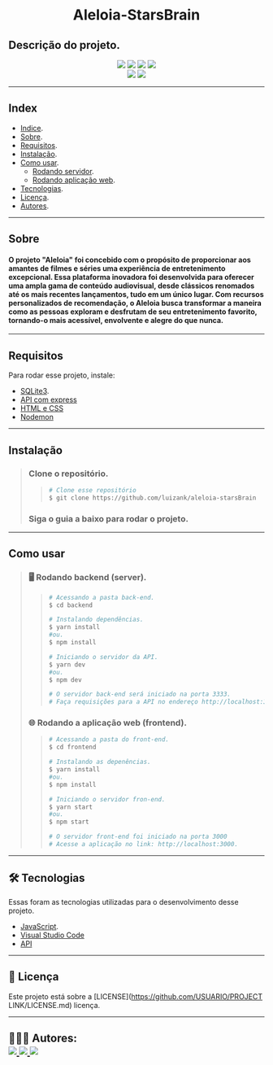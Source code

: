 <h1 align="center">
    Aleloia-StarsBrain
</h1>

## Descrição do projeto.

<p align="center">
    <!-- Badge de estrelas do projeto -->
	<img src="https://img.shields.io/github/stars/USUARIO/PROJECT LINK" />
    <!-- Badge de forks do projeto -->
    <img src="https://img.shields.io/github/forks/USUARIO/PROJECT LINK" />
    <!-- Badge de issues do projeto -->
    <img src="https://img.shields.io/github/issues/USUARIO/PROJECT LINK" />
    <!-- Badge da licença do projeto -->
    <img src="https://img.shields.io/github/license/USUARIO/PROJECT LINK" />
    <br>
    <!-- Exemplo de badge de tecnologia utilizada -->
    <img src="https://img.shields.io/badge/React-blue?logo=react" />
    <!-- Exemplo de badge de tecnologia utilizada -->
    <img src="https://img.shields.io/badge/Node.JS-grey?logo=node.js" />
</p>

---

<!-- Exemplo de Index do projeto -->
## Index
- [Indice](#index).
- [Sobre](#sobre).
- [Requisitos](#requisitos).
- [Instalação](#instalação).
- [Como usar](#como-usar).
    - [Rodando servidor](#rodando-server).
    - [Rodando aplicação web](#rodando-web).
- [Tecnologias](#tecnologias).
- [Licença](#licença).
- [Autores](#autores).
---

<!-- Sobre o projeto -->
## Sobre
#### O projeto "Aleloia" foi concebido com o propósito de proporcionar aos amantes de filmes e séries uma experiência de entretenimento excepcional. Essa plataforma inovadora foi desenvolvida para oferecer uma ampla gama de conteúdo audiovisual, desde clássicos renomados até os mais recentes lançamentos, tudo em um único lugar. Com recursos personalizados de recomendação, o Aleloia busca transformar a maneira como as pessoas exploram e desfrutam de seu entretenimento favorito, tornando-o mais acessível, envolvente e alegre do que nunca.

---

<!-- Requisitos para testar ou utilizar o projeto -->
## Requisitos

Para rodar esse projeto, instale:

<!-- Nome da ferramenta e link para a sua documentação ou site -->
- [SQLite3](https://www.sqlite.org/index.html).
- [API com express](llink)
- [HTML e CSS](llink)
- [Nodemon](https://www.npmjs.com/package/nodemon)

---

<!-- Explicação da instação ou uso -->
## Instalação
> ### Clone o repositório.
>>   ```bash
>>  # Clone esse repositório
>>  $ git clone https://github.com/luizank/aleloia-starsBrain
>>   ```
> ### Siga o guia a baixo para rodar o projeto.

---

<!-- Explicação da instação ou uso -->
## Como usar
><h3 id="rodando-server">
>   🖥️ Rodando backend (server).
></h3>
>
>> ```bash
>># Acessando a pasta back-end.
>> $ cd backend
>>
>># Instalando dependências.
>>$ yarn install
>>#ou.
>>$ npm install
>>
>># Iniciando o servidor da API.
>>$ yarn dev
>>#ou.
>>$ npm dev
>>
>># O servidor back-end será iniciado na porta 3333.
>># Faça requisições para a API no endereço http://localhost:3333.
>>```
>
><h3 id="rodando-web">
>🌐 Rodando a aplicação web (frontend).
></h3>
>
>>```bash
>># Acessando a pasta do front-end.
>>$ cd frontend
>>
>># Instalando as depenências.
>>$ yarn install
>>#ou.
>>$ npm install
>>
>># Iniciando o servidor fron-end.
>>$ yarn start
>>#ou.
>>$ npm start
>>
>># O servidor front-end foi iniciado na porta 3000
>># Acesse a aplicação no link: http://localhost:3000.
>>```
>
---

<!-- Tecnologias utilizadas no desenvolvimento do projeto -->
<h2 id="tecnologias">
    🛠 Tecnologias
</h2>

Essas foram as tecnologias utilizadas para o desenvolvimento desse projeto.

- [JavaScript](https://developer.mozilla.org/pt-BR/docs/Web/JavaScript).
- [Visual Studio Code](https://code.visualstudio.com/)
- [API](llink)

---

<!-- Licença do projeto -->
<h2 id="licença">
    📝 Licença 
</h2>

Este projeto está sobre a [LICENSE](https://github.com/USUARIO/PROJECT LINK/LICENSE.md) licença.

---

<!-- Sobre mim ou os autores -->
<h2 id="autores">
    👨🏽‍💻 Autores:
    <div>
        <a href="https://github.com/luizank" margin="10px">
            <img src="https://img.shields.io/badge/GitHub-USUARIO-6f42c1?logo=github"/>
        </a>
       <a href="https://github.com/Kuhn-thali" margin="10px">
            <img src="https://img.shields.io/badge/GitHub-USUARIO-6f42c1?logo=github"/>
        </a>
	<a href="https://github.com/Lemo07" margin="10px">
            <img src="https://img.shields.io/badge/GitHub-USUARIO-6f42c1?logo=github"/>
        </a>
    </div>
</h2>
